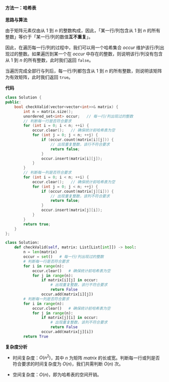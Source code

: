 #### 方法一：哈希表

**思路与算法**

由于矩阵元素仅由从 $1$ 到 $n$ 的整数构成，因此，「某一行/列包含从 $1$ 到 $n$ 的所有整数」等价于「某一行/列的数值**互不重复**」。

因此，在遍历每一行/列的过程中，我们可以用一个哈希集合 $\textit{occur}$ 维护该行/列出现过的整数。如果遍历到某一个在 $\textit{occur}$ 中存在的整数，则说明该行/列没有包含从 $1$ 到 $n$ 的所有整数，此时我们返回 $\texttt{false}$。

当遍历完成全部行与列后，每一行/列都包含从 $1$ 到 $n$ 的所有整数，则说明该矩阵为有效矩阵，此时我们返回 $\texttt{true}$。

**代码**

```C++ [sol1-C++]
class Solution {
public:
    bool checkValid(vector<vector<int>>& matrix) {
        int n = matrix.size();
        unordered_set<int> occur;   // 每一行/列出现过的整数
        // 判断每一行是否符合要求
        for (int i = 0; i < n; ++i) {
            occur.clear();   // 确保统计前哈希表为空
            for (int j = 0; j < n; ++j) {
                if (occur.count(matrix[i][j])) {
                    // 出现重复整数，该行不符合要求
                    return false;
                }
                occur.insert(matrix[i][j]);
            }
        }
        // 判断每一列是否符合要求
        for (int i = 0; i < n; ++i) {
            occur.clear();   // 确保统计前哈希表为空
            for (int j = 0; j < n; ++j) {
                if (occur.count(matrix[j][i])) {
                    // 出现重复整数，该列不符合要求
                    return false;
                }
                occur.insert(matrix[j][i]);
            }
        }
        return true;
    }
};
```


```Python [sol1-Python3]
class Solution:
    def checkValid(self, matrix: List[List[int]]) -> bool:
        n = len(matrix)
        occur = set()   # 每一行/列出现过的整数
        # 判断每一行是否符合要求
        for i in range(n):
            occur.clear()   # 确保统计前哈希表为空
            for j in range(n):
                if matrix[i][j] in occur:
                    # 出现重复整数，该行不符合要求
                    return False
                occur.add(matrix[i][j])
        # 判断每一列是否符合要求
        for i in range(n):
            occur.clear()   # 确保统计前哈希表为空
            for j in range(n):
                if matrix[j][i] in occur:
                    # 出现重复整数，该列不符合要求
                    return False
                occur.add(matrix[j][i])
        return True
```


**复杂度分析**

- 时间复杂度：$O(n^2)$，其中 $n$ 为矩阵 $\textit{matrix}$ 的长或宽。判断每一行或列是否符合要求的时间复杂度为 $O(n)$，我们共需判断 $O(n)$ 次。

- 空间复杂度：$O(n)$，即为哈希表的空间开销。